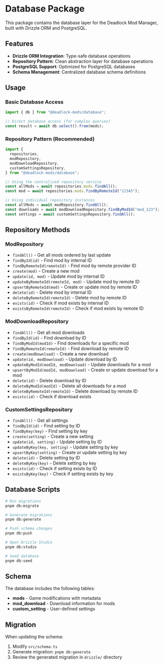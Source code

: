 # Database Package

This package contains the database layer for the Deadlock Mod Manager, built with Drizzle ORM and PostgreSQL.

## Features

- **Drizzle ORM Integration**: Type-safe database operations
- **Repository Pattern**: Clean abstraction layer for database operations
- **PostgreSQL Support**: Optimized for PostgreSQL databases
- **Schema Management**: Centralized database schema definitions

## Usage

### Basic Database Access

```typescript
import { db } from "@deadlock-mods/database";

// Direct database access (for complex queries)
const result = await db.select().from(mods);
```

### Repository Pattern (Recommended)

```typescript
import {
  repositories,
  modRepository,
  modDownloadRepository,
  customSettingsRepository,
} from "@deadlock-mods/database";

// Using the centralized repository service
const allMods = await repositories.mods.findAll();
const mod = await repositories.mods.findByRemoteId("12345");

// Using individual repository instances
const allMods = await modRepository.findAll();
const downloads = await modDownloadRepository.findByModId("mod_123");
const settings = await customSettingsRepository.findAll();
```

## Repository Methods

### ModRepository

- `findAll()` - Get all mods ordered by last update
- `findById(id)` - Find mod by internal ID
- `findByRemoteId(remoteId)` - Find mod by remote provider ID
- `create(mod)` - Create a new mod
- `update(id, mod)` - Update mod by internal ID
- `updateByRemoteId(remoteId, mod)` - Update mod by remote ID
- `upsertByRemoteId(mod)` - Create or update mod by remote ID
- `delete(id)` - Delete mod by internal ID
- `deleteByRemoteId(remoteId)` - Delete mod by remote ID
- `exists(id)` - Check if mod exists by internal ID
- `existsByRemoteId(remoteId)` - Check if mod exists by remote ID

### ModDownloadRepository

- `findAll()` - Get all mod downloads
- `findById(id)` - Find download by ID
- `findByModId(modId)` - Find downloads for a specific mod
- `findByRemoteId(remoteId)` - Find download by remote ID
- `create(modDownload)` - Create a new download
- `update(id, modDownload)` - Update download by ID
- `updateByModId(modId, modDownload)` - Update downloads for a mod
- `upsertByModId(modId, modDownload)` - Create or update download for a mod
- `delete(id)` - Delete download by ID
- `deleteByModId(modId)` - Delete all downloads for a mod
- `deleteByRemoteId(remoteId)` - Delete download by remote ID
- `exists(id)` - Check if download exists

### CustomSettingsRepository

- `findAll()` - Get all settings
- `findById(id)` - Find setting by ID
- `findByKey(key)` - Find setting by key
- `create(setting)` - Create a new setting
- `update(id, setting)` - Update setting by ID
- `updateByKey(key, setting)` - Update setting by key
- `upsertByKey(setting)` - Create or update setting by key
- `delete(id)` - Delete setting by ID
- `deleteByKey(key)` - Delete setting by key
- `exists(id)` - Check if setting exists by ID
- `existsByKey(key)` - Check if setting exists by key

## Database Scripts

```bash
# Run migrations
pnpm db:migrate

# Generate migrations
pnpm db:generate

# Push schema changes
pnpm db:push

# Open Drizzle Studio
pnpm db:studio

# Seed database
pnpm db:seed
```

## Schema

The database includes the following tables:

- **mods** - Game modifications with metadata
- **mod_download** - Download information for mods
- **custom_setting** - User-defined settings

## Migration

When updating the schema:

1. Modify `src/schema.ts`
2. Generate migration: `pnpm db:generate`
3. Review the generated migration in `drizzle/` directory
